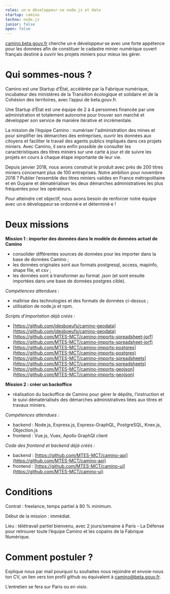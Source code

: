 ```yaml
---
roles: un·e développeur·se node.js et data
startup: camino
techno: node.js
junior: false
open: false
---
```

[camino.beta.gouv.fr](https://camino.beta.gouv.fr) cherche un·e développeur·se avec une forte appétence pour les données afin de constituer le cadastre minier numérique ouvert français destiné à ouvrir les projets miniers pour mieux les gérer.

<!--more-->

Qui sommes-nous ?
=============================
Camino est une Startup d’État, accélérée par la Fabrique numérique, incubateur des ministères de la Transition écologique et solidaire et de la Cohésion des territoires, avec l’appui de beta.gouv.fr.

Une Startup d’État est une équipe de 2 à 4 personnes financée par une administration et totalement autonome pour trouver son marché et développer son service de manière itérative et incrémentale.

La mission de l’équipe Camino : numériser l'administration des mines et pour simplifier les démarches des entreprises, ouvrir les données aux citoyens et faciliter le travail des agents publics impliqués dans ces projets miniers.
Avec Camino, il sera enfin possible de consulter les caractéristiques des titres miniers sur une carte à jour et de suivre les projets en cours à chaque étape importante de leur vie.

Depuis janvier 2018, nous avons construit le produit avec près de 200 titres miniers concernant plus de 100 entreprises. Notre ambition pour novembre 2018 ? Publier l’ensemble des titres miniers valides en France métropolitaine et en Guyane et dématérialiser les deux démarches administratives les plus fréquentes pour les opérateurs.

Pour atteindre cet objectif, nous avons besoin de renforcer notre équipe avec un·e développeur·se ordonné·e et déterminé·e !

Deux missions
=============================

**Mission 1 : importer des données dans le modèle de données actuel de Camino**
- consolider différentes sources de données pour les importer dans la base de données Camino ;
- les données originales sont aux formats postgresql, access, mapinfo, shape file, et csv ;
- les données sont à transformer au format .json (et sont ensuite importées dans une base de données postgres cible).

*Compétences attendues :*
- maîtrise des technologies et des formats de données ci-dessus ;
- utilisation de node.js et npm.

*Scripts d’importation déjà créés :*
- [https://github.com/jdesboeufs/camino-geodata](https://github.com/jdesboeufs/camino-geodata) 
- [https://github.com/MTES-MCT/camino-imports-spreadsheet-jorf](https://github.com/MTES-MCT/camino-imports-spreadsheet-jorf)
- [https://github.com/MTES-MCT/camino-imports-postgres](https://github.com/MTES-MCT/camino-imports-postgres)
- [https://github.com/MTES-MCT/camino-imports-spreadsheets](https://github.com/MTES-MCT/camino-imports-spreadsheets)
- [https://github.com/MTES-MCT/camino-imports-geojson](https://github.com/MTES-MCT/camino-imports-geojson)

**Mission 2 : créer un backoffice**

- réalisation du backoffice de Camino pour gérer le dépôts, l’instruction et le suivi dématérialisés des démarches administratives liées aux titres et travaux miniers.

*Compétences attendues :*
- backend : Node.js, Express.js, Express-GraphQL, PostgreSQL, Knex.js, Objection.js
- frontend : Vue.js, Vuex, Apollo GraphQl client

*Code des frontend et backend déjà créés :*
- backend : [https://github.com/MTES-MCT/camino-api](https://github.com/MTES-MCT/camino-api)
- frontend : [https://github.com/MTES-MCT/camino-ui](https://github.com/MTES-MCT/camino-ui)

Conditions
=========================
Contrat : freelance, temps partiel à 80 % minimum.

Début de la mission : immédiat.

Lieu : télétravail partiel bienvenu, avec 2 jours/semaine à Paris - La Défense pour retrouver toute l’équipe Camino et les copains de la Fabrique Numérique. 

Comment postuler ?
==========================
Explique nous par mail pourquoi tu souhaites nous rejoindre et envoie-nous ton CV, un lien vers ton profil github ou équivalent à [camino@beta.gouv.fr](mailto:camino@beta.gouv.fr).

L’entretien se fera sur Paris ou en visio.

